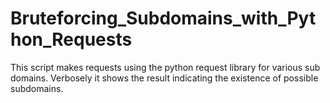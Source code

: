 # Bruteforcing_Subdomains_with_Python_Requests

This script makes requests using the python request library for various sub domains.
Verbosely it shows the result indicating the existence of possible subdomains.

